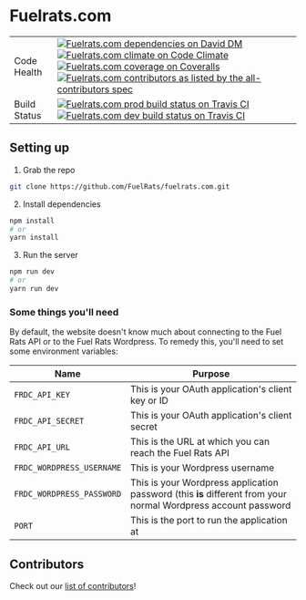 # Fuelrats.com

| | |
|-|-|
| Code Health | [![Fuelrats.com dependencies on David DM](https://img.shields.io/david/Fuelrats/fuelrats.com.svg?style=flat-square)](https://david-dm.org/Fuelrats/fuelrats.com) [![Fuelrats.com climate on Code Climate](https://img.shields.io/codeclimate/github/FuelRats/fuelrats.com.svg?style=flat-square)](https://codeclimate.com/github/FuelRats/fuelrats.com) [![Fuelrats.com coverage on Coveralls](https://img.shields.io/coveralls/FuelRats/fuelrats.com.svg?style=flat-square)](https://coveralls.io/github/FuelRats/fuelrats.com) [![Fuelrats.com contributors as listed by the all-contributors spec](https://img.shields.io/badge/all_contributors-6-orange.svg?style=flat-square)](#contributors) |
| Build Status | [![Fuelrats.com prod build status on Travis CI](https://img.shields.io/travis/FuelRats/fuelrats.com/master.svg?style=flat-square&label=prod)](https://travis-ci.org/FuelRats/fuelrats.com) [![Fuelrats.com dev build status on Travis CI](https://img.shields.io/travis/FuelRats/fuelrats.com/master.svg?style=flat-square&label=dev)](https://travis-ci.org/FuelRats/fuelrats.com) |

## Setting up

1. Grab the repo
```bash
git clone https://github.com/FuelRats/fuelrats.com.git
```

2. Install dependencies
```bash
npm install
# or
yarn install
```

3. Run the server
```bash
npm run dev
# or
yarn run dev
```

### Some things you'll need

By default, the website doesn't know much about connecting to the Fuel Rats API or to the Fuel Rats Wordpress. To remedy this, you'll need to set some environment variables:

| Name                      | Purpose |
|---------------------------|---------|
| `FRDC_API_KEY`            | This is your OAuth application's client key or ID |
| `FRDC_API_SECRET`         | This is your OAuth application's client secret |
| `FRDC_API_URL`            | This is the URL at which you can reach the Fuel Rats API |
| `FRDC_WORDPRESS_USERNAME` | This is your Wordpress username |
| `FRDC_WORDPRESS_PASSWORD` | This is your Wordpress application password (this **is** different from your normal Wordpress account password |
| `PORT`                    | This is the port to run the application at |

## Contributors

Check out our [list of contributors](CONTRIBUTORS.md)!
